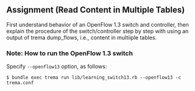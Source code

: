 ## Assignment  (Read Content in Multiple Tables)

First understand behavior of an OpenFlow 1.3 switch and controller, then explain the procedure of the switch/controller step by step with using an output of trema dump_flows, i.e., content in multiiple tables.

### Note: How to run the OpenFlow 1.3 switch

Specify `--openflow13` option, as follows:

``` shellsession
$ bundle exec trema run lib/learning_switch13.rb --openflow13 -c trema.conf
```
